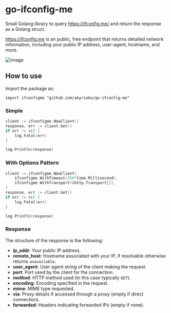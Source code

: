 # go-ifconfig-me

Small Golang library to query https://ifconfig.me/ and return the response as a Golang struct.

https://ifconfig.me is an public, free endpoint that returns detailed network information, 
including your public IP address, user-agent, hostname, and more. 

![image](https://github.com/user-attachments/assets/7ad8099f-061b-4bb2-a31a-265d66f1613b)

## How to use

Import the package as: 	

`import ifconfigme "github.com/akyriako/go-ifconfig-me"`

### Simple

```go
client := ifconfigme.NewClient()
response, err := client.Get()
if err != nil {
	log.Fatal(err)
}

log.Println(response)
```

### With Options Pattern

```go
client := ifconfigme.NewClient(
	ifconfigme.WithTimeout(350*time.Millisecond),
	ifconfigme.WithTransport(&http.Transport{}),
)
response, err := client.Get()
if err != nil {
	log.Fatal(err)
}

log.Println(response)
```

### Response

The structure of the response is the following:

- **ip_addr**: Your public IP address.
- **remote_host**: Hostname associated with your IP, if resolvable otherwise returns `unavailable`.
- **user_agent**: User agent string of the client making the request.
- **port**: Port used by the client for the connection.
- **method**: HTTP method used (in this case typically `GET`).
- **encoding**: Encoding specified in the request.
- **mime**: MIME type requested.
- **via**: Proxy details if accessed through a proxy (empty if direct connection).
- **forwarded**: Headers indicating forwarded IPs (empty if none).
